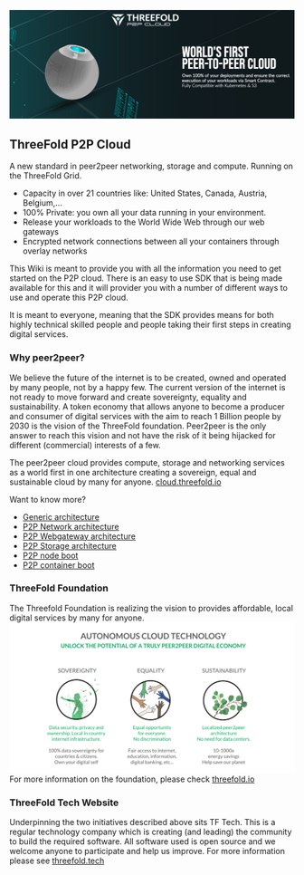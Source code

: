 <!-- 
-->

![ThreeFold Cloud Image](img/intro.png)


## ThreeFold P2P Cloud
A new standard in peer2peer networking, storage and compute.
Running on the ThreeFold Grid.

* Capacity in over 21 countries like: United States, Canada, Austria, Belgium,...
* 100% Private: you own all your data running in your environment. 
* Release your workloads to the World Wide Web through our web gateways
* Encrypted network connections between all your containers through overlay networks 

This Wiki is meant to provide you with all the information you need to get started on the P2P cloud.  There is an easy to use SDK that is being made available for this and it will provider you with a number of different ways to use and operate this P2P cloud.

It is meant to everyone, meaning that the SDK provides means for both highly technical skilled people and people taking their first steps in creating digital services.

### Why peer2peer? 
We believe the future of the internet is to be created, owned and operated by many people, not by a happy few.  The current version of the internet is not ready to move forward and create sovereignty, equality and sustainability.  A token economy that allows anyone to become a producer and consumer of digital services with the aim to reach 1 Billion people by 2030 is the vision of the ThreeFold foundation. Peer2peer is the only answer to reach this vision and not have the risk of it being hijacked for different (commercial) interests of a few.

The peer2peer cloud provides compute, storage and networking services as a world first in one architecture creating a sovereign, equal and sustainable cloud by many for anyone. [cloud.threefold.io](https://cloud.threefold.io)

Want to know more?
- [Generic architecture](architecture.md)
- [P2P Network architecture](architecture_network.md)
- [P2P Webgateway architecture](architecture_webgateway.md)
- [P2P Storage architecture](architecture_storage.md)
- [P2P node boot](architecture_boot.md)
- [P2P container boot](architecture_flist.md)


### ThreeFold Foundation
<!-- insert general objectives for the TF Network (Grid, Token and 3bot) -->
The Threefold Foundation is realizing the vision to provides affordable, local digital services by many for anyone. 
![](img/ses.png)
For more information on the foundation, please check [threefold.io](https://threefold.io)

### ThreeFold Tech Website
Underpinning the two initiatives described above sits TF Tech.  This is a regular technology company which is creating (and leading) the community to  build the required software.  All software used is open source and we welcome anyone to participate and help us improve.  For more information please see [threefold.tech](https://threefold.tech)
<!-- 
TODO #5 Check graphics(s) for updated version.
-->